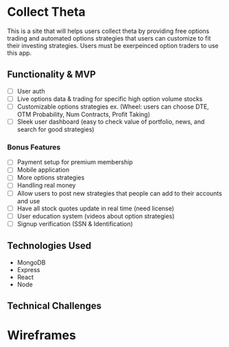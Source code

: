 # Collect Theta
This is a site that will helps users collect theta by providing free options trading and automated options strategies that users can customize to fit their investing strategies. Users must be exerpeinced option traders to use this app.

## Functionality & MVP
- [ ] User auth
- [ ] Live options data & trading for specific high option volume stocks
- [ ] Customizable options strategies ex. (Wheel: users can choose DTE, OTM Probability, Num Contracts, Profit Taking)
- [ ] Sleek user dashboard (easy to check value of portfolio, news, and search for good strategies)
### Bonus Features
- [ ] Payment setup for premium membership
- [ ] Mobile application
- [ ] More options strategies
- [ ] Handling real money
- [ ] Allow users to post new strategies that people can add to their accounts and use 
- [ ] Have all stock quotes update in real time (need license)
- [ ] User education system (videos about option strategies) 
- [ ] Signup verification (SSN & Identification)

## Technologies Used
* MongoDB
* Express
* React
* Node

## Technical Challenges

# Wireframes
